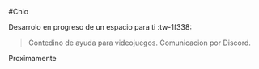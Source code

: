 #Chio

Desarrolo en progreso de un espacio para ti :tw-1f338:
>Contedino de ayuda para videojuegos.
>Comunicacion por Discord.

Proximamente